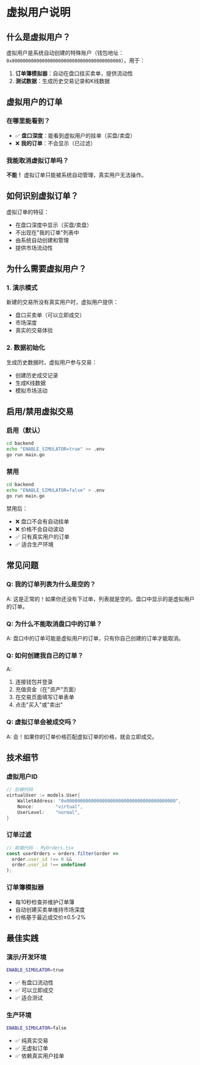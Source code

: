 # 虚拟用户说明

## 什么是虚拟用户？

虚拟用户是系统自动创建的特殊账户（钱包地址：`0x0000000000000000000000000000000000000000`），用于：

1. **订单簿模拟器**：自动在盘口挂买卖单，提供流动性
2. **测试数据**：生成历史交易记录和K线数据

## 虚拟用户的订单

### 在哪里能看到？
- ✅ **盘口深度**：能看到虚拟用户的挂单（买盘/卖盘）
- ❌ **我的订单**：不会显示（已过滤）

### 我能取消虚拟订单吗？
**不能！** 虚拟订单只能被系统自动管理，真实用户无法操作。

## 如何识别虚拟订单？

虚拟订单的特征：
- 在盘口深度中显示（买盘/卖盘）
- 不出现在"我的订单"列表中
- 由系统自动创建和管理
- 提供市场流动性

## 为什么需要虚拟用户？

### 1. 演示模式
新建的交易所没有真实用户时，虚拟用户提供：
- 盘口买卖单（可以立即成交）
- 市场深度
- 真实的交易体验

### 2. 数据初始化
生成历史数据时，虚拟用户参与交易：
- 创建历史成交记录
- 生成K线数据
- 模拟市场活动

## 启用/禁用虚拟交易

### 启用（默认）
```bash
cd backend
echo "ENABLE_SIMULATOR=true" >> .env
go run main.go
```

### 禁用
```bash
cd backend
echo "ENABLE_SIMULATOR=false" > .env
go run main.go
```

禁用后：
- ❌ 盘口不会有自动挂单
- ❌ 价格不会自动波动
- ✅ 只有真实用户的订单
- ✅ 适合生产环境

## 常见问题

### Q: 我的订单列表为什么是空的？
A: 这是正常的！如果你还没有下过单，列表就是空的。盘口中显示的是虚拟用户的订单。

### Q: 为什么不能取消盘口中的订单？
A: 盘口中的订单可能是虚拟用户的订单，只有你自己创建的订单才能取消。

### Q: 如何创建我自己的订单？
A: 
1. 连接钱包并登录
2. 充值资金（在"资产"页面）
3. 在交易页面填写订单表单
4. 点击"买入"或"卖出"

### Q: 虚拟订单会被成交吗？
A: 会！如果你的订单价格匹配虚拟订单的价格，就会立即成交。

## 技术细节

### 虚拟用户ID
```go
// 后端代码
virtualUser := models.User{
    WalletAddress: "0x0000000000000000000000000000000000000000",
    Nonce:        "virtual",
    UserLevel:    "normal",
}
```

### 订单过滤
```typescript
// 前端代码 - MyOrders.tsx
const userOrders = orders.filter(order => 
  order.user_id !== 0 && 
  order.user_id !== undefined
);
```

### 订单簿模拟器
- 每10秒检查并维护订单簿
- 自动创建买卖单维持市场深度
- 价格基于最近成交价±0.5-2%

## 最佳实践

### 演示/开发环境
```bash
ENABLE_SIMULATOR=true
```
- ✅ 有盘口流动性
- ✅ 可以立即成交
- ✅ 适合测试

### 生产环境
```bash
ENABLE_SIMULATOR=false
```
- ✅ 纯真实交易
- ✅ 无虚拟订单
- ✅ 依赖真实用户挂单


